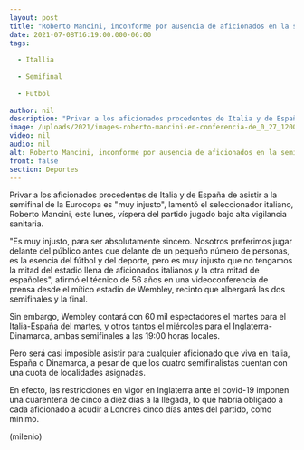 ```yaml
---
layout: post
title: "Roberto Mancini, inconforme por ausencia de aficionados en la semifinal Italia vs España"
date: 2021-07-08T16:19:00.000-06:00
tags:
  
  - Itallia
  
  - Semifinal
  
  - Futbol
  
author: nil
description: "Privar a los aficionados procedentes de Italia y de España de asistir a la semifinal de la Eurocopa es muy injusto. "
image: /uploads/2021/images-roberto-mancini-en-conferencia-de_0_27_1200_746.jpeg
video: nil
audio: nil
alt: Roberto Mancini, inconforme por ausencia de aficionados en la semifinal Italia vs España
front: false
section: Deportes
---
```


Privar a los aficionados procedentes de Italia y de España de asistir a la semifinal de la Eurocopa es "muy injusto", lamentó el seleccionador italiano, Roberto Mancini, este lunes, víspera del partido jugado bajo alta vigilancia sanitaria. 

"Es muy injusto, para ser absolutamente sincero. Nosotros preferimos jugar delante del público antes que delante de un pequeño número de personas, es la esencia del fútbol y del deporte, pero es muy injusto que no tengamos la mitad del estadio llena de aficionados italianos y la otra mitad de españoles", afirmó el técnico de 56 años en una videoconferencia de prensa desde el mítico estadio de Wembley, recinto que albergará las dos semifinales y la final. 

Sin embargo, Wembley contará con 60 mil espectadores el martes para el Italia-España del martes, y otros tantos el miércoles para el Inglaterra-Dinamarca, ambas semifinales a las 19:00 horas locales. 

Pero será casi imposible asistir para cualquier aficionado que viva en Italia, España o Dinamarca, a pesar de que los cuatro semifinalistas cuentan con una cuota de localidades asignadas. 

En efecto, las restricciones en vigor en Inglaterra ante el covid-19 imponen una cuarentena de cinco a diez días a la llegada, lo que habría obligado a cada aficionado a acudir a Londres cinco días antes del partido, como mínimo. 

(milenio) 